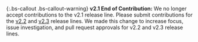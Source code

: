 {:.bs-callout .bs-callout-warning}
**v2.1 End of Contribution:**
We no longer accept contributions to the v2.1 release line. Please submit contributions for the [v2.2](https://devdocs.magento.com/guides/v2.2/contributor-guide/contributing.html) and [v2.3](https://devdocs.magento.com/guides/v2.3/contributor-guide/contributing.html) release lines. We made this change to increase focus, issue investigation, and pull request approvals for v2.2 and v2.3 release lines.
